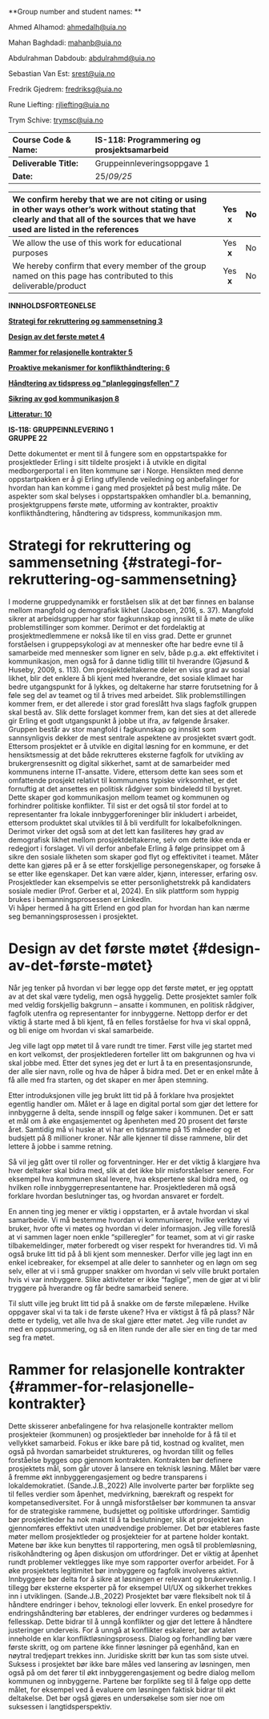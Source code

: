 **Group number and student names: **     

Ahmed Alhamod: [ahmedalh@uia.no](mailto:ahmedalh@uia.no)

Mahan Baghdadi: [mahanb@uia.no](mailto:mahanb@uia.no)

Abdulrahman Dabdoub: [abdulrahmd@uia.no](mailto:abdulrahmd@uia.no)

Sebastian Van Est: [srest@uia.no](mailto:srest@uia.no)

Fredrik Gjedrem: [fredriksg@uia.no](mailto:fredriksg@uia.no)

Rune Liefting: [rjliefting@uia.no](mailto:rjliefting@uia.no)

Trym Schive: [trymsc@uia.no](mailto:trymsc@uia.no)

  

| Course Code & Name:  | IS-118: Programmering og prosjektsamarbeid |
| :---- | :---- |
| **Deliverable Title:** |  Gruppeinnleveringsoppgave 1 |
| **Date:**  |   25/*09/25*  |

   
 

| We confirm hereby that we are not citing or using in other ways other’s work without stating that clearly and that all of the sources that we have used are listed in the references | Yes x  | No   |
| :---- | :---: | :---- |
| We allow the use of this work for educational purposes | Yes **x** | No   |
| We hereby confirm that every member of the group named on this page has contributed to this deliverable/product | Yes **x** | No   |

 

**INNHOLDSFORTEGNELSE**

**[Strategi for rekruttering og sammensetning	3](#strategi-for-rekruttering-og-sammensetning)**

[**Design av det første møtet	4**](#design-av-det-første-møtet)

[**Rammer for relasjonelle kontrakter	5**](#rammer-for-relasjonelle-kontrakter)

[**Proaktive mekanismer for konflikthåndtering:	6**](#proaktive-mekanismer-for-konflikthåndtering:)

[**Håndtering av tidspress og "planleggingsfellen"	7**](#håndtering-av-tidspress-og-"planleggingsfellen")

[**Sikring av god kommunikasjon	8**](#sikring-av-god-kommunikasjon)

[**Litteratur:	10**](#litteratur:)

**IS-118: GRUPPEINNLEVERING 1**  
**GRUPPE 22**

Dette dokumentet er ment til å fungere som en oppstartspakke for prosjektleder Erling i sitt tildelte prosjekt i å utvikle en digital medborgerportal i en liten kommune sør i Norge. Hensikten med denne oppstartpakken er å gi Erling utfyllende veiledning og anbefalinger for hvordan han kan komme i gang med prosjektet på best mulig måte. De aspekter som skal belyses i oppstartspakken omhandler bl.a. bemanning, prosjektgruppens første møte, utforming av kontrakter, proaktiv konflikthåndtering, håndtering av tidspress, kommunikasjon mm.

# **Strategi for rekruttering og sammensetning** {#strategi-for-rekruttering-og-sammensetning}

I moderne gruppedynamikk er forståelsen slik at det bør finnes en balanse mellom mangfold og demografisk likhet (Jacobsen, 2016, s. 37). Mangfold sikrer at arbeidsgrupper har stor fagkunnskap og innsikt til å møte de ulike problemstillinger som kommer. Derimot er det fordelaktig at prosjektmedlemmene er nokså like til en viss grad. Dette er grunnet forståelsen i gruppepsykologi av at mennesker ofte har bedre evne til å samarbeide med mennesker som ligner en selv, både p.g.a. økt effektivitet i kommunikasjon, men også for å danne tidlig tillit til hverandre (Gjøsund & Huseby, 2009, s. 113). Om prosjektdeltakerne deler en viss grad av sosial likhet, blir det enklere å bli kjent med hverandre, det sosiale klimaet har bedre utgangspunkt for å lykkes, og deltakerne har større forutsetning for å føle seg del av teamet og til å trives med arbeidet. Slik problemstillingen kommer frem, er det allerede i stor grad foreslått hva slags fagfolk gruppen skal bestå av. Slik dette forslaget kommer frem, kan det sies at det allerede gir Erling et godt utgangspunkt å jobbe ut ifra, av følgende årsaker.  
	Gruppen består av stor mangfold i fagkunnskap og innsikt som sannsynligvis dekker de mest sentrale aspektene av prosjektet svært godt. Ettersom prosjektet er å utvikle en digital løsning for en kommune, er det hensiktsmessig at det både rekrutteres eksterne fagfolk for utvikling av brukergrensesnitt og digital sikkerhet, samt at de samarbeider med kommunens interne IT-ansatte. Videre, ettersom dette kan sees som et omfattende prosjekt relativt til kommunens typiske virksomhet, er det fornuftig at det ansettes en politisk rådgiver som bindeledd til bystyret. Dette skaper god kommunikasjon mellom teamet og kommunen og forhindrer politiske konflikter. Til sist er det også til stor fordel at to representanter fra lokale innbyggerforeninger blir inkludert i arbeidet, ettersom produktet skal utvikles til å bli verdifullt for lokalbefolkningen.  
	Derimot virker det også som at det lett kan fasiliteres høy grad av demografisk likhet mellom prosjektdeltakerne, selv om dette ikke enda er redegjort i forslaget. Vi vil derfor anbefale Erling å følge prinsippet om å sikre den sosiale likheten som skaper god flyt og effektivitet i teamet. Måter dette kan gjøres på er å se etter forskjellige personegenskaper, og forsøke å se etter like egenskaper. Det kan være alder, kjønn, interesser, erfaring osv. Prosjektleder kan eksempelvis se etter personlighetstrekk på kandidaters sosiale medier (Prof. Gerber et al, 2024). En slik plattform som hyppig brukes i bemanningsprosessen er LinkedIn.  
Vi håper hermed å ha gitt Erlend en god plan for hvordan han kan nærme seg bemanningsprosessen i prosjektet.
# **Design av det første møtet** {#design-av-det-første-møtet}

Når jeg tenker på hvordan vi bør legge opp det første møtet, er jeg opptatt av at det skal være tydelig, men også hyggelig. Dette prosjektet samler folk med veldig forskjellig bakgrunn – ansatte i kommunen, en politisk rådgiver, fagfolk utenfra og representanter for innbyggerne. Nettopp derfor er det viktig å starte med å bli kjent, få en felles forståelse for hva vi skal oppnå, og bli enige om hvordan vi skal samarbeide. 

Jeg ville lagt opp møtet til å vare rundt tre timer. Først ville jeg startet med en kort velkomst, der prosjektlederen forteller litt om bakgrunnen og hva vi skal jobbe med. Etter det synes jeg det er lurt å ta en presentasjonsrunde, der alle sier navn, rolle og hva de håper å bidra med. Det er en enkel måte å få alle med fra starten, og det skaper en mer åpen stemning.

Etter introduksjonen ville jeg brukt litt tid på å forklare hva prosjektet egentlig handler om. Målet er å lage en digital portal som gjør det lettere for innbyggerne å delta, sende innspill og følge saker i kommunen. Det er satt et mål om å øke engasjementet og åpenheten med 20 prosent det første året. Samtidig må vi huske at vi har en tidsramme på 15 måneder og et budsjett på 8 millioner kroner. Når alle kjenner til disse rammene, blir det lettere å jobbe i samme retning. 

Så vil jeg gått over til roller og forventninger. Her er det viktig å klargjøre hva hver deltaker skal bidra med, slik at det ikke blir misforståelser senere. For eksempel hva kommunen skal levere, hva ekspertene skal bidra med, og hvilken rolle innbyggerrepresentantene har. Prosjektlederen må også forklare hvordan beslutninger tas, og hvordan ansvaret er fordelt.

En annen ting jeg mener er viktig i oppstarten, er å avtale hvordan vi skal samarbeide. Vi må bestemme hvordan vi kommuniserer, hvilke verktøy vi bruker, hvor ofte vi møtes og hvordan vi deler informasjon. Jeg ville foreslå at vi sammen lager noen enkle “spilleregler” for teamet, som at vi gir raske tilbakemeldinger, møter forberedt og viser respekt for hverandres tid. Vi må også bruke litt tid på å bli kjent som mennesker. Derfor ville jeg lagt inn en enkel icebreaker, for eksempel at alle deler to sannheter og en løgn om seg selv, eller at vi i små grupper snakker om hvordan vi selv ville brukt portalen hvis vi var innbyggere. Slike aktiviteter er ikke “faglige”, men de gjør at vi blir tryggere på hverandre og får bedre samarbeid senere.

Til slutt ville jeg brukt litt tid på å snakke om de første milepælene. Hvilke oppgaver skal vi ta tak i de første ukene? Hva er viktigst å få på plass? Når dette er tydelig, vet alle hva de skal gjøre etter møtet. Jeg ville rundet av med en oppsummering, og så en liten runde der alle sier en ting de tar med seg fra møtet.

# **Rammer for relasjonelle kontrakter** {#rammer-for-relasjonelle-kontrakter}

Dette skisserer anbefalingene for hva relasjonelle kontrakter mellom prosjekteier (kommunen) og prosjektleder bør inneholde for å få til et vellykket samarbeid. Fokus er ikke bare på tid, kostnad og kvalitet, men også på hvordan samarbeidet struktureres, og hvordan tillit og felles forståelse bygges opp gjennom kontrakten.  Kontrakten bør definere prosjektets mål, som går utover å lansere en teknisk løsning. Målet bør være å fremme økt innbyggerengasjement og bedre transparens i lokaldemokratiet. (Sande.J.B.,2022\) Alle involverte parter bør forplikte seg til felles verdier som åpenhet, medvirkning, bærekraft og respekt for kompetansediversitet. For å unngå misforståelser bør kommunen ta ansvar for de strategiske rammene, budsjettet og politiske utfordringer. Samtidig bør prosjektleder ha nok makt til å ta beslutninger, slik at prosjektet kan gjennomføres effektivt uten unødvendige problemer. Det bør etableres faste møter mellom prosjektleder og prosjekteier for at partene holder kontakt. Møtene bør ikke kun benyttes til rapportering, men også til problemløsning, risikohåndtering og åpen diskusjon om utfordringer. Det er viktig at åpenhet rundt problemer vektlegges like mye som rapporter overfor arbeidet. For å øke prosjektets legitimitet bør innbyggere og fagfolk involveres aktivt. Innbyggere bør delta for å sikre at løsningen er relevant og brukervennlig. I tillegg bør eksterne eksperter på for eksempel UI/UX og sikkerhet trekkes inn i utviklingen. (Sande.J.B.,2022\) Prosjektet bør være fleksibelt nok til å håndtere endringer i behov, teknologi eller lovverk. En enkel prosedyre for endringshåndtering bør etableres, der endringer vurderes og bedømmes i fellesskap. Dette bidrar til å unngå konflikter og gjør det lettere å håndtere justeringer underveis. For å unngå at konflikter eskalerer, bør avtalen inneholde en klar konfliktløsningsprosess. Dialog og forhandling bør være første skritt, og om partene ikke finner løsninger på egenhånd, kan en nøytral tredjepart trekkes inn. Juridiske skritt bør kun tas som siste utvei. Suksess i prosjektet bør ikke bare måles ved lansering av løsningen, men også på om det fører til økt innbyggerengasjement og bedre dialog mellom kommunen og innbyggerne. Partene bør forplikte seg til å følge opp dette målet, for eksempel ved å evaluere om løsningen faktisk bidrar til økt deltakelse. Det bør også gjøres en undersøkelse som sier noe om suksessen i langtidsperspektiv.
